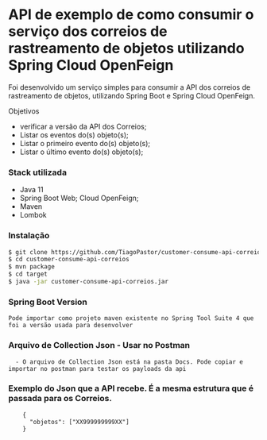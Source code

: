 # API de exemplo de como consumir o serviço dos correios de rastreamento de objetos utilizando Spring Cloud OpenFeign 

Foi desenvolvido um serviço simples para consumir a API dos correios de rastreamento de objetos, utilizando 
Spring Boot e Spring Cloud OpenFeign.


 Objetivos
  - verificar a versão da API dos Correios;
  - Listar os eventos do(s) objeto(s);
  - Listar o primeiro evento do(s) objeto(s);
  - Listar o último evento do(s) objeto(s);
  
### Stack utilizada

* Java 11
* Spring Boot Web; Cloud OpenFeign;
* Maven
* Lombok

### Instalação

```sh
$ git clone https://github.com/TiagoPastor/customer-consume-api-correios.git
$ cd customer-consume-api-correios
$ mvn package
$ cd target
$ java -jar customer-consume-api-correios.jar
```

### Spring Boot Version

```
Pode importar como projeto maven existente no Spring Tool Suite 4 que foi a versão usada para desenvolver
```

### Arquivo de Collection Json - Usar no Postman

```
  - O arquivo de Collection Json está na pasta Docs. Pode copiar e importar no postman para testar os payloads da api
```

### Exemplo do Json que a API recebe. É a mesma estrutura que é passada para os Correios. 

```
    {
      "objetos": ["XX999999999XX"]
    }
	
```





  

